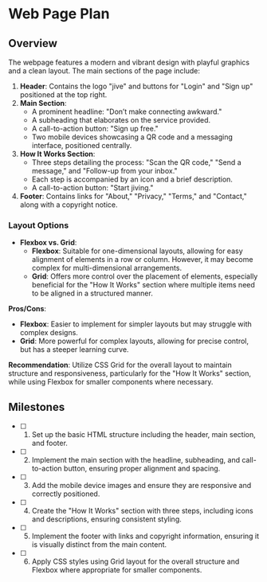 # Web Page Plan

## Overview
The webpage features a modern and vibrant design with playful graphics and a clean layout. The main sections of the page include:

1. **Header**: Contains the logo "jive" and buttons for "Login" and "Sign up" positioned at the top right.
2. **Main Section**: 
   - A prominent headline: "Don’t make connecting awkward."
   - A subheading that elaborates on the service provided.
   - A call-to-action button: "Sign up free."
   - Two mobile devices showcasing a QR code and a messaging interface, positioned centrally.
3. **How It Works Section**: 
   - Three steps detailing the process: "Scan the QR code," "Send a message," and "Follow-up from your inbox."
   - Each step is accompanied by an icon and a brief description.
   - A call-to-action button: "Start jiving."
4. **Footer**: Contains links for "About," "Privacy," "Terms," and "Contact," along with a copyright notice.

### Layout Options
- **Flexbox vs. Grid**: 
  - **Flexbox**: Suitable for one-dimensional layouts, allowing for easy alignment of elements in a row or column. However, it may become complex for multi-dimensional arrangements.
  - **Grid**: Offers more control over the placement of elements, especially beneficial for the "How It Works" section where multiple items need to be aligned in a structured manner.

**Pros/Cons**:
- **Flexbox**: Easier to implement for simpler layouts but may struggle with complex designs.
- **Grid**: More powerful for complex layouts, allowing for precise control, but has a steeper learning curve.

**Recommendation**: Utilize CSS Grid for the overall layout to maintain structure and responsiveness, particularly for the "How It Works" section, while using Flexbox for smaller components where necessary.

## Milestones
 - [ ] 1. Set up the basic HTML structure including the header, main section, and footer.
 - [ ] 2. Implement the main section with the headline, subheading, and call-to-action button, ensuring proper alignment and spacing.
 - [ ] 3. Add the mobile device images and ensure they are responsive and correctly positioned.
 - [ ] 4. Create the "How It Works" section with three steps, including icons and descriptions, ensuring consistent styling.
 - [ ] 5. Implement the footer with links and copyright information, ensuring it is visually distinct from the main content.
 - [ ] 6. Apply CSS styles using Grid layout for the overall structure and Flexbox where appropriate for smaller components.
